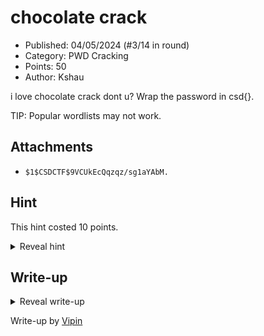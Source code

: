 # chocolate crack

- Published: 04/05/2024 (#3/14 in round)
- Category: PWD Cracking
- Points: 50
- Author: Kshau

i love chocolate crack dont u? Wrap the password in csd{}.

TIP: Popular wordlists may not work.

## Attachments

- `$1$CSDCTF$9VCUkEcQqzqz/sg1aYAbM.`

## Hint

This hint costed 10 points.

<details>
<summary>Reveal hint</summary>

Check out [Seclists](https://github.com/danielmiessler/SecLists), there has to be a wordlist in there that will help. Also the hash is in md5crypt.

</details>

## Write-up

<details>
<summary>Reveal write-up</summary>

As the tip says, popular wordlists don't work. With this knowledge we can assume that *rockyou.txt* wouldn't work. A popular place to look for password wordlists is [Seclists](https://github.com/danielmiessler/SecLists), the biggest wordlist in the repository is *xato-net-10-million-passwords.txt*. Let's try to crack with that!

```bash
echo '$1$CSDCTF$9VCUkEcQqzqz/sg1aYAbM.' > hash && hashcat -m 500 hash /Users/vipin/tech/CTFs/wordlists/xato-net-10-million-passwords.txt
```

And from that we get the password `$1$CSDCTF$9VCUkEcQqzqz/sg1aYAbM.:zaq8xsw5cde3`. After wrapping with csd{}, you get the flag.


Flag: ```csd{zaq8xsw5cde3}```

</details>

Write-up by [Vipin](https://vipin.xyz)

